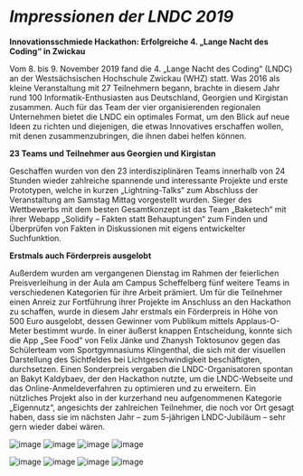 # **_Impressionen der LNDC 2019_**


**Innovationsschmiede Hackathon: Erfolgreiche 4. „Lange Nacht des Coding“ in Zwickau**

Vom 8. bis 9. November 2019 fand die 4. „Lange Nacht des Coding“ (LNDC) an der Westsächsischen Hochschule Zwickau (WHZ) statt.
Was 2016 als kleine Veranstaltung mit 27 Teilnehmern begann, brachte in diesem Jahr rund 100 Informatik-Enthusiasten aus Deutschland, Georgien und Kirgistan zusammen.
Auch für das Team der vier organisierenden regionalen Unternehmen bietet die LNDC ein optimales Format, um den Blick auf neue Ideen zu richten und diejenigen, die etwas Innovatives erschaffen wollen, mit denen zusammenzubringen, die ihnen dabei helfen können.


**23 Teams und Teilnehmer aus Georgien und Kirgistan**

Geschaffen wurden von den 23 interdisziplinären Teams innerhalb von 24 Stunden wieder zahlreiche spannende und interessante Projekte und erste Prototypen, welche in kurzen „Lightning-Talks“ zum Abschluss der Veranstaltung am Samstag Mittag vorgestellt wurden. 
Sieger des Wettbewerbs mit dem besten Gesamtkonzept ist das Team „Baketech“ mit ihrer Webapp „Solidify – Fakten statt Behauptungen“ zum Finden und Überprüfen von Fakten in Diskussionen mit eigens entwickelter Suchfunktion.


**Erstmals auch Förderpreis ausgelobt**

Außerdem wurden am vergangenen Dienstag im Rahmen der feierlichen Preisverleihung in der Aula am Campus Scheffelberg fünf weitere Teams in verschiedenen Kategorien für ihre Arbeit prämiert.
Um für die Teilnehmer einen Anreiz zur Fortführung ihrer Projekte im Anschluss an den Hackathon zu schaffen, wurde in diesem Jahr erstmals ein Förderpreis in Höhe von 500 Euro ausgelobt, dessen Gewinner vom Publikum mittels Applaus-O-Meter bestimmt wurde. 
In einer äußerst knappen Entscheidung, konnte sich die App „See Food“ von Felix Jänke und Zhanysh Toktosunov gegen das Schülerteam vom Sportgymnasiums Klingenthal, die sich mit der visuellen Darstellung des Sichtfeldes bei Lichtgeschwindigkeit beschäftigten, durchsetzen.
Einen Sonderpreis vergaben die LNDC-Organisatoren spontan an Bakyt Kaldybaev, der den Hackathon nutzte, um die LNDC-Webseite und das Online-Anmeldeverfahren zu optimieren und zu erweitern. 
Ein nützliches Projekt also in der kurzerhand neu aufgenommenen Kategorie „Eigennutz“, angesichts der zahlreichen Teilnehmer, die noch vor Ort gesagt haben, dass sie im nächsten Jahr – zum 5-jährigen LNDC-Jubiläum – sehr gern wieder dabei wären.




![image](https://github.com/Clumsy110/Clumsy110/assets/141040450/42cf10f5-a01f-4f1f-884a-c01d87cc71fd) ![image](https://github.com/Clumsy110/Clumsy110/assets/141040450/3f3e64ce-3c7c-469c-a697-344ddc834501) ![image](https://github.com/Clumsy110/Clumsy110/assets/141040450/6403d478-8096-46c6-b56c-74ec61fe6fd5) ![image](https://github.com/Clumsy110/Clumsy110/assets/141040450/57ea0492-e37d-4f60-9def-81e334366b86)

![image](https://github.com/Clumsy110/Clumsy110/assets/141040450/273ec755-6030-4f0f-85e6-b083248c0fba) ![image](https://github.com/Clumsy110/Clumsy110/assets/141040450/5f2b02e3-fbd7-41f0-83c2-2363d2858357) ![image](https://github.com/Clumsy110/Clumsy110/assets/141040450/08633c64-084c-4589-bc6c-5da2d176bafb) ![image](https://github.com/Clumsy110/Clumsy110/assets/141040450/e5052111-bf41-47b0-83d7-4187330ae75e)







